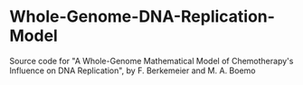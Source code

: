 # Whole-Genome-DNA-Replication-Model
Source code for "A Whole-Genome Mathematical Model of Chemotherapy's Influence on DNA Replication", by F. Berkemeier and M. A. Boemo
